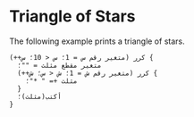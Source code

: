 ﻿---
sidebar_position: 4
---

# Triangle of Stars

The following example prints a triangle of stars.

```abjad showLineNumbers
كرر (متغير رقم س = 1؛ س < 10؛ س++) {
  متغير مقطع مثلث = ""؛
  كرر (متغير رقم ش = 1؛ ش < س؛ ش++) {
    مثلث += " *"؛
  }
  أكتب(مثلث)؛
}
```